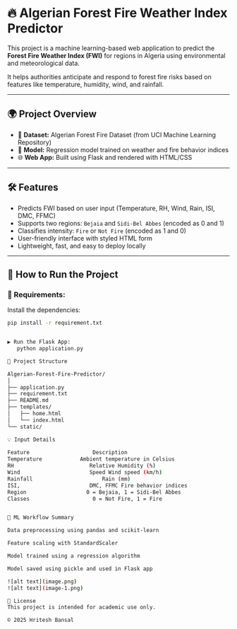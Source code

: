 # 🔥 Algerian Forest Fire Weather Index Predictor

This project is a machine learning-based web application to predict the **Forest Fire Weather Index (FWI)** for regions in Algeria using environmental and meteorological data.

It helps authorities anticipate and respond to forest fire risks based on features like temperature, humidity, wind, and rainfall.

---

## 🌍 Project Overview

- 🔬 **Dataset:** Algerian Forest Fire Dataset (from UCI Machine Learning Repository)
- 🧠 **Model:** Regression model trained on weather and fire behavior indices
- 🌐 **Web App:** Built using Flask and rendered with HTML/CSS

---

## 🛠️ Features

- Predicts FWI based on user input (Temperature, RH, Wind, Rain, ISI, DMC, FFMC)
- Supports two regions: `Bejaia` and `Sidi-Bel Abbes` (encoded as 0 and 1)
- Classifies intensity: `Fire` or `Not Fire` (encoded as 1 and 0)
- User-friendly interface with styled HTML form
- Lightweight, fast, and easy to deploy locally

---

## 🚀 How to Run the Project

### 🔧 Requirements:
Install the dependencies:
```bash
pip install -r requirement.txt


▶️ Run the Flask App:
   python application.py

📂 Project Structure

Algerian-Forest-Fire-Predictor/
│
├── application.py
├── requirement.txt
├── README.md
├── templates/
│   ├── home.html
│   └── index.html
└── static/

💡 Input Details
 
Feature	                   Description
Temperature	           Ambient temperature in Celsius
RH	                      Relative Humidity (%)
Wind                      Speed	Wind speed (km/h)
Rainfall	                  Rain (mm)
ISI,                      DMC, FFMC	Fire behavior indices
Region           	     0 = Bejaia, 1 = Sidi-Bel Abbes
Classes	                   0 = Not Fire, 1 = Fire  


🧪 ML Workflow Summary

Data preprocessing using pandas and scikit-learn

Feature scaling with StandardScaler

Model trained using a regression algorithm

Model saved using pickle and used in Flask app

![alt text](image.png)
![alt text](image-1.png)

🧾 License
This project is intended for academic use only.

© 2025 Hritesh Bansal